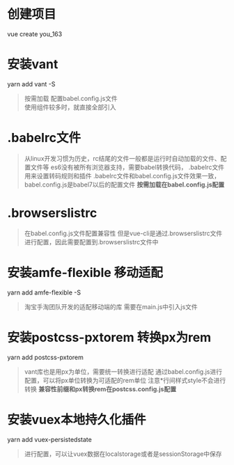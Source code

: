 # 创建项目
vue create you_163

# 安装vant
yarn add vant -S
> 按需加载 配置babel.config.js文件  
> 使用组件较多时，就直接全部引入

# .babelrc文件
> 从linux开发习惯为历史，rc结尾的文件一般都是运行时自动加载的文件、配置文件等
> es6没有被所有浏览器支持，需要babel转换代码， .babelrc文件用来设置转码规则和插件
> .babelrc文件和babel.config.js文件效果一致，babel.config.js是babel7以后的配置文件
**按需加载在babel.config.js配置**

# .browserslistrc
> 在babel.config.js文件配置兼容性 但是vue-cli是通过.browserslistrc文件进行配置，因此需要配置到.browserslistrc文件中

# 安装amfe-flexible 移动适配
yarn add amfe-flexible -S
> 淘宝手淘团队开发的适配移动端的库 需要在main.js中引入js文件

# 安装postcss-pxtorem 转换px为rem
yarn add postcss-pxtorem
> vant库也是用px为单位，需要统一转换进行适配
> 通过babel.config.js进行配置，可以将px单位转换为可适配的rem单位  注意*行间样式style不会进行转换
**兼容性前缀和px转换rem在postcss.config.js配置**

# 安装vuex本地持久化插件
yarn add vuex-persistedstate
> 进行配置，可以让vuex数据在localstorage或者是sessionStorage中保存